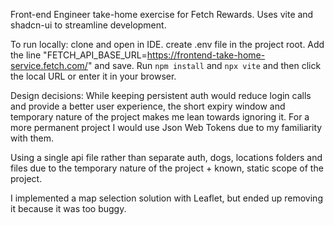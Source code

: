 Front-end Engineer take-home exercise for Fetch Rewards.
Uses vite and shadcn-ui to streamline development.

To run locally: clone and open in IDE. create .env file in the project root. Add the line "FETCH_API_BASE_URL=https://frontend-take-home-service.fetch.com/" and save. Run `npm install` and `npx vite` and then click the local URL or enter it in your browser.

Design decisions:
While keeping persistent auth would reduce login calls and provide a better user experience, the short expiry window and temporary nature of the project makes me lean towards ignoring it.
For a more permanent project I would use Json Web Tokens due to my familiarity with them.

Using a single api file rather than separate auth, dogs, locations folders and files due to the temporary nature of the project + known, static scope of the project.

I implemented a map selection solution with Leaflet, but ended up removing it because it was too buggy.
